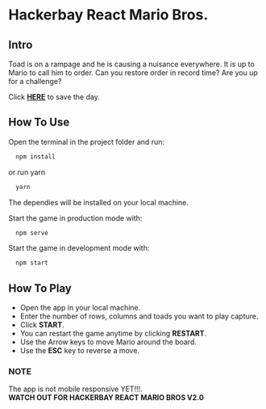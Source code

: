 # Hackerbay React Mario Bros.

## Intro
Toad is on a rampage and he is causing a nuisance everywhere. It is up to Mario to call him to order. Can you restore order in record time? Are you up for a challenge?  

Click [__HERE__](https://longyarnz.github.io/mario/index.html) to save the day.

## How To Use
Open the terminal in the project folder and run:
```sh
  npm install
```
or run yarn
```sh
  yarn
```
The dependies will be installed on your local machine.  

Start the game in production mode with:
```sh
  npm serve
```

Start the game in development mode with:
```sh
  npm start
```

## How To Play
* Open the app in your local machine.
* Enter the number of rows, columns and toads you want to play capture.
* Click __START__.
* You can restart the game anytime by clicking __RESTART__.
* Use the Arrow keys to move Mario around the board.
* Use the __ESC__ key to reverse a move.

### NOTE
The app is not mobile responsive YET!!!.  
__WATCH OUT FOR HACKERBAY REACT MARIO BROS V2.0__